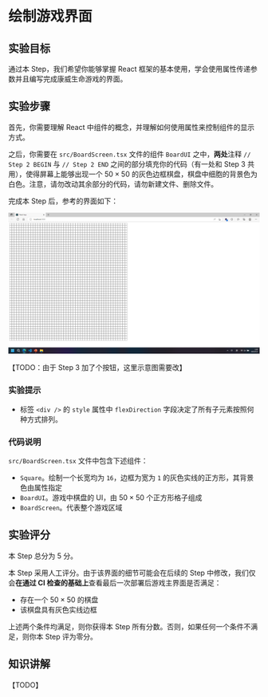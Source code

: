 # 绘制游戏界面

## 实验目标

通过本 Step，我们希望你能够掌握 React 框架的基本使用，学会使用属性传递参数并且编写完成康威生命游戏的界面。

## 实验步骤

首先，你需要理解 React 中组件的概念，并理解如何使用属性来控制组件的显示方式。

之后，你需要在 `src/BoardScreen.tsx` 文件的组件 `BoardUI` 之中，**两处**注释 `// Step 2 BEGIN` 与 `// Step 2 END` 之间的部分填充你的代码（有一处和 Step 3 共用），使得屏幕上能够出现一个 $50 \times 50$ 的灰色边框棋盘，棋盘中细胞的背景色为白色。注意，请勿改动其余部分的代码，请勿新建文件、删除文件。

完成本 Step 后，参考的界面如下：

![](../../static/react/step2-board.png)

【TODO：由于 Step 3 加了个按钮，这里示意图需要改】

### 实验提示

- 标签 `<div />` 的 `style` 属性中 `flexDirection` 字段决定了所有子元素按照何种方式排列。

### 代码说明

`src/BoardScreen.tsx` 文件中包含下述组件：

- `Square`。绘制一个长宽均为 `16`，边框为宽为 `1` 的灰色实线的正方形，其背景色由属性指定
- `BoardUI`。游戏中棋盘的 UI，由 $50 \times 50$ 个正方形格子组成
- `BoardScreen`。代表整个游戏区域

## 实验评分

本 Step 总分为 5 分。

本 Step 采用人工评分。由于该界面的细节可能会在后续的 Step 中修改，我们仅会**在通过 CI 检查的基础上**查看最后一次部署后游戏主界面是否满足：

- 存在一个 $50 \times 50$ 的棋盘
- 该棋盘具有灰色实线边框

上述两个条件均满足，则你获得本 Step 所有分数。否则，如果任何一个条件不满足，则你本 Step 评为零分。

## 知识讲解

【TODO】